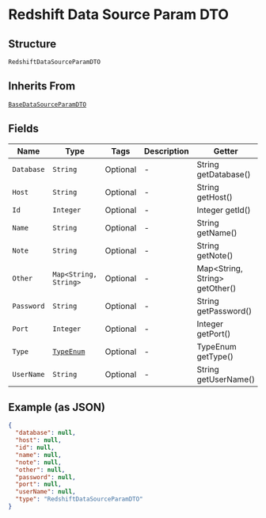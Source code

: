 
# Redshift Data Source Param DTO

## Structure

`RedshiftDataSourceParamDTO`

## Inherits From

[`BaseDataSourceParamDTO`](../../doc/models/base-data-source-param-dto.md)

## Fields

| Name | Type | Tags | Description | Getter | Setter |
|  --- | --- | --- | --- | --- | --- |
| `Database` | `String` | Optional | - | String getDatabase() | setDatabase(String database) |
| `Host` | `String` | Optional | - | String getHost() | setHost(String host) |
| `Id` | `Integer` | Optional | - | Integer getId() | setId(Integer id) |
| `Name` | `String` | Optional | - | String getName() | setName(String name) |
| `Note` | `String` | Optional | - | String getNote() | setNote(String note) |
| `Other` | `Map<String, String>` | Optional | - | Map<String, String> getOther() | setOther(Map<String, String> other) |
| `Password` | `String` | Optional | - | String getPassword() | setPassword(String password) |
| `Port` | `Integer` | Optional | - | Integer getPort() | setPort(Integer port) |
| `Type` | [`TypeEnum`](../../doc/models/type-enum.md) | Optional | - | TypeEnum getType() | setType(TypeEnum type) |
| `UserName` | `String` | Optional | - | String getUserName() | setUserName(String userName) |

## Example (as JSON)

```json
{
  "database": null,
  "host": null,
  "id": null,
  "name": null,
  "note": null,
  "other": null,
  "password": null,
  "port": null,
  "userName": null,
  "type": "RedshiftDataSourceParamDTO"
}
```

